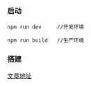 ### 启动

```shell
npm run dev		//开发环境

npm run build	//生产环境
```

### 搭建

[文章地址](https://yzwdwzb.github.io/2022/09/21/%E5%9F%BA%E4%BA%8Ewebpack5%E6%90%AD%E5%BB%BA%E4%B8%80%E4%B8%AAVue%20CLI/)